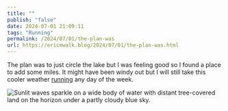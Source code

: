 ```yaml
---
title: ""
publish: "false"
date: 2024-07-01 21:09:11
tags: "Running"
permalink: /2024/07/01/the-plan-was
url: https://ericmwalk.blog/2024/07/01/the-plan-was.html
---
```


The plan was to just circle the lake but I was feeling good so I found a place to add some miles. It might have been windy out but I will still take this cooler weather [running](https://strava.com/activities/11786868840) any day of the week.

![Sunlit waves sparkle on a wide body of water with distant tree-covered land on the horizon under a partly cloudy blue sky.](https://ericmwalk.blog/uploads/2024/img-0631.jpeg)